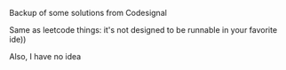Backup of some solutions from Codesignal

Same as leetcode things: it's not designed to be runnable in your favorite ide))

Also, I have no idea